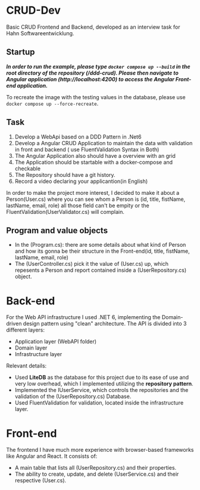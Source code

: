 # CRUD-Dev

Basic CRUD Frontend and Backend, developed as an interview task for Hahn Softwareentwicklung.

## Startup

**_In order to run the example, please type ```docker compose up --build``` in the root directory of the repository (/ddd-crud). Please then navigate to Angular application (http://localhost:4200) to access the Angular Front-end application._**

To recreate the image with the testing values in the database, please use ```docker compose up --force-recreate```.


## Task

1. Develop a WebApi based on a DDD Pattern in .Net6
2. Develop a Angular CRUD Application to maintain the data with validation in front and backend ( use FluentValidation Syntax in Both)
3. The Angular Application also should have a overview with an grid
4. The Application should be startable with a docker-compose and checkable
5. The Repository should have a git history.
6. Record a video declaring your applicantion(in English)

In order to make the project more interest, I decided to make it about a Person(User.cs) where you can see whom a Person is (id, title, fistName, lastName, email, role) all those field can't be empity or the FluentValidation(UserValidator.cs) will complain.

## Program and value objects

- In the (Program.cs): there are some details about what kind of Person and how its gonna be their structure in the Front-end(id, title, fistName, lastName, email, role)
- The (UserController.cs) pick it the value of (User.cs) up, which repesents a Person and report contained inside a (UserRepository.cs) object.

# Back-end

For the Web API infrastructure I used .NET 6, implementing the Domain-driven design pattern using "clean" architecture.
The API is divided into 3 different layers:
- Application layer (WebAPI folder)
- Domain layer
- Infrastructure layer

Relevant details:
- Used **LiteDB** as the database for this project due to its ease of use and very low overhead, which I implemented utilizing the **repository pattern**.
- Implemented the IUserService, which controls the repositories and the validation of the (UserRepository.cs) Database.
- Used FluentValidation for validation, located inside the infrastructure layer.

# Front-end

The frontend I have much more experience with browser-based frameworks like Angular and React.
It consists of:
- A main table that lists all (UserRepository.cs) and their properties.
- The ability to create, update, and delete (UserService.cs) and their respective (User.cs).




